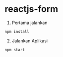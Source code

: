 # reactjs-form
1. Pertama jalankan 

```
npm install
```

2. Jalankan Aplikasi

```bash
npm start
```
